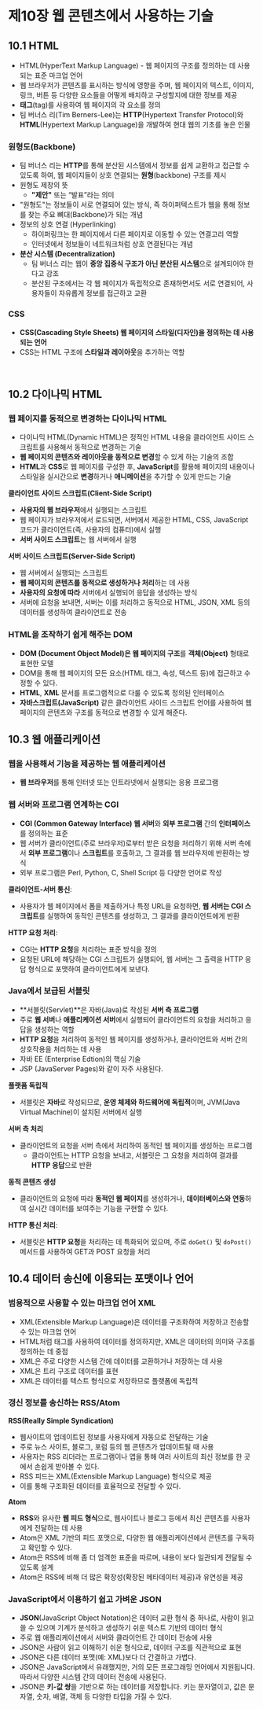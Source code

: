 # 제10장 웹 콘텐츠에서 사용하는 기술

## 10.1 HTML
- HTML(HyperText Markup Language) - 웹 페이지의 구조를 정의하는 데 사용되는 표준 마크업 언어
- 웹 브라우저가 콘텐츠를 표시하는 방식에 영향을 주며, 웹 페이지의 텍스트, 이미지, 링크, 버튼 등 다양한 요소들을 어떻게 배치하고 구성할지에 대한 정보를 제공
- **태그**(tag)를 사용하여 웹 페이지의 각 요소를 정의
- 팀 버너스 리(Tim Berners-Lee)는 **HTTP**(Hypertext Transfer Protocol)와 **HTML**(Hypertext Markup Language)을 개발하여 현대 웹의 기초를 놓은 인물

### 원형도(Backbone)
- 팀 버너스 리는 **HTTP**를 통해 분산된 시스템에서 정보를 쉽게 교환하고 접근할 수 있도록 하여, 웹 페이지들이 상호 연결되는 **원형**(backbone) 구조를 제시
- 원형도 제창의 뜻
  - **"제안"** 또는 “발표”라는 의미
- "원형도"는 정보들이 서로 연결되어 있는 방식, 즉 하이퍼텍스트가 웹을 통해 정보를 찾는 주요 뼈대(Backbone)가 되는 개념
- 정보의 상호 연결 (Hyperlinking)
    - 하이퍼링크는 한 페이지에서 다른 페이지로 이동할 수 있는 연결고리 역할
    - 인터넷에서 정보들이 네트워크처럼 상호 연결된다는 개념
- **분산 시스템 (Decentralization)**
    - 팀 버너스 리는 웹이 **중앙 집중식 구조가 아닌 분산된 시스템**으로 설계되어야 한다고 강조
    - 분산된 구조에서는 각 웹 페이지가 독립적으로 존재하면서도 서로 연결되어, 사용자들이 자유롭게 정보를 접근하고 교환

### CSS
- **CSS(Cascading Style Sheets) 웹 페이지의 스타일(디자인)을 정의하는 데 사용되는 언어**
- CSS는 HTML 구조에 **스타일과 레이아웃**을 추가하는 역할

<br>

## 10.2 다이나믹 HTML
### 웹 페이지를 동적으로 변경하는 다이나믹 HTML
- 다이나믹 HTML(Dynamic HTML)은 정적인 HTML 내용을 클라이언트 사이드 스크립트를 사용해서 동적으로 변경하는 기술
- **웹 페이지의 콘텐츠와 레이아웃을 동적으로 변경**할 수 있게 하는 기술의 조합
- **HTML**과 **CSS**로 웹 페이지를 구성한 후, **JavaScript**를 활용해 페이지의 내용이나 스타일을 실시간으로 **변경**하거나 **애니메이션**을 추가할 수 있게 만드는 기술

**클라이언트 사이드 스크립트(Client-Side Script)**
- **사용자의 웹 브라우저**에서 실행되는 스크립트
- 웹 페이지가 브라우저에서 로드되면, 서버에서 제공한 HTML, CSS, JavaScript 코드가 클라이언트(즉, 사용자의 컴퓨터)에서 실행
- **서버 사이드 스크립트**는 웹 서버에서 실행

**서버 사이드 스크립트(Server-Side Script)**
- 웹 서버에서 실행되는 스크립트
- **웹 페이지의 콘텐츠를 동적으로 생성하거나 처리**하는 데 사용
- **사용자의 요청에 따라** 서버에서 실행되어 응답을 생성하는 방식
- 서버에 요청을 보내면, 서버는 이를 처리하고 동적으로 HTML, JSON, XML 등의 데이터를 생성하여 클라이언트로 전송

### HTML을 조작하기 쉽게 해주는 DOM
- **DOM (Document Object Model)은 웹 페이지의 구조**를 **객체(Object)** 형태로 표현한 모델
- DOM을 통해 웹 페이지의 모든 요소(HTML 태그, 속성, 텍스트 등)에 접근하고 수정할 수 있다.
- **HTML**, **XML** 문서를 프로그램적으로 다룰 수 있도록 정의된 인터페이스
- **자바스크립트(JavaScript)** 같은 클라이언트 사이드 스크립트 언어를 사용하여 웹 페이지의 콘텐츠와 구조를 동적으로 변경할 수 있게 해준다.

## 10.3 웹 애플리케이션
### 웹을 사용해서 기능을 제공하는 웹 애플리케이션
- **웹 브라우저**를 통해 인터넷 또는 인트라넷에서 실행되는 응용 프로그램

### 웹 서버와 프로그램 연계하는 CGI
- **CGI (Common Gateway Interface) 웹 서버**와 **외부 프로그램** 간의 **인터페이스**를 정의하는 표준
- 웹 서버가 클라이언트(주로 브라우저)로부터 받은 요청을 처리하기 위해 서버 측에서 **외부 프로그램**이나 **스크립트**를 호출하고, 그 결과를 웹 브라우저에 반환하는 방식
- 외부 프로그램은 Perl, Python, C, Shell Script 등 다양한 언어로 작성

**클라이언트-서버 통신**:
- 사용자가 웹 페이지에서 폼을 제출하거나 특정 URL을 요청하면, **웹 서버는 CGI 스크립트**를 실행하여 동적인 콘텐츠를 생성하고, 그 결과를 클라이언트에게 반환

**HTTP 요청 처리**:
- CGI는 **HTTP 요청**을 처리하는 표준 방식을 정의
- 요청된 URL에 해당하는 CGI 스크립트가 실행되어, 웹 서버는 그 출력을 HTTP 응답 형식으로 포맷하여 클라이언트에게 보낸다.

### Java에서 보급된 서블릿
- **서블릿(Servlet)**은 자바(Java)로 작성된 **서버 측 프로그램**
- 주로 **웹 서버**나 **애플리케이션 서버**에서 실행되어 클라이언트의 요청을 처리하고 응답을 생성하는 역할
- **HTTP 요청**을 처리하여 동적인 웹 페이지를 생성하거나, 클라이언트와 서버 간의 상호작용을 처리하는 데 사용
- 자바 EE (Enterprise Edtion)의 핵심 기술
- JSP (JavaServer Pages)와 같이 자주 사용된다.

**플랫폼 독립적**
- 서블릿은 **자바**로 작성되므로, **운영 체제와 하드웨어에 독립적**이며, JVM(Java Virtual Machine)이 설치된 서버에서 실행

**서버 측 처리**
- 클라이언트의 요청을 서버 측에서 처리하여 동적인 웹 페이지를 생성하는 프로그램
  - 클라이언트는 HTTP 요청을 보내고, 서블릿은 그 요청을 처리하여 결과를 **HTTP 응답**으로 반환

**동적 콘텐츠 생성**
- 클라이언트의 요청에 따라 **동적인 웹 페이지**를 생성하거나, **데이터베이스와 연동**하여 실시간 데이터를 보여주는 기능을 구현할 수 있다.

**HTTP 통신 처리**:
- 서블릿은 **HTTP 요청**을 처리하는 데 특화되어 있으며, 주로 `doGet()` 및 `doPost()` 메서드를 사용하여 GET과 POST 요청을 처리

## 10.4 데이터 송신에 이용되는 포맷이나 언어
### 범용적으로 사용할 수 있는 마크업 언어 XML
- XML(Extensible Markup Language)은 데이터를 구조화하여 저장하고 전송할 수 있는 마크업 언어
- HTML처럼 태그를 사용하여 데이터를 정의하지만, XML은 데이터의 의미와 구조를 정의하는 데 중점
- XML은 주로 다양한 시스템 간에 데이터를 교환하거나 저장하는 데 사용
- XML은 트리 구조로 데이터를 표현
- XML은 데이터를 텍스트 형식으로 저장하므로 플랫폼에 독립적

### 갱신 정보를 송신하는 RSS/Atom
**RSS(Really Simple Syndication)**
- 웹사이트의 업데이트된 정보를 사용자에게 자동으로 전달하는 기술
- 주로 뉴스 사이트, 블로그, 포럼 등의 웹 콘텐츠가 업데이트될 때 사용
- 사용자는 RSS 리더라는 프로그램이나 앱을 통해 여러 사이트의 최신 정보를 한 곳에서 손쉽게 받아볼 수 있다.
- RSS 피드는 XML(Extensible Markup Language) 형식으로 제공
- 이를 통해 구조화된 데이터를 효율적으로 전달할 수 있다.

**Atom**
- **RSS**와 유사한 **웹 피드 형식**으로, 웹사이트나 블로그 등에서 최신 콘텐츠를 사용자에게 전달하는 데 사용
- Atom은 XML 기반의 피드 포맷으로, 다양한 웹 애플리케이션에서 콘텐츠를 구독하고 확인할 수 있다.
- Atom은 RSS에 비해 좀 더 엄격한 표준을 따르며, 내용이 보다 일관되게 전달될 수 있도록 설계
- Atom은 RSS에 비해 더 많은 확장성(확장된 메타데이터 제공)과 유연성을 제공

### JavaScript에서 이용하기 쉽고 가벼운 JSON
- **JSON**(JavaScript Object Notation)은 데이터 교환 형식 중 하나로, 사람이 읽고 쓸 수 있으며 기계가 분석하고 생성하기 쉬운 텍스트 기반의 데이터 형식
- 주로 웹 애플리케이션에서 서버와 클라이언트 간 데이터 전송에 사용
- JSON은 사람이 읽고 이해하기 쉬운 형식으로, 데이터 구조를 직관적으로 표현
- JSON은 다른 데이터 포맷(예: XML)보다 더 간결하고 가볍다.
- JSON은 JavaScript에서 유래했지만, 거의 모든 프로그래밍 언어에서 지원됩니다. 따라서 다양한 시스템 간의 데이터 전송에 사용된다.
- JSON은 **키-값 쌍**을 기반으로 하는 데이터를 저장합니다. 키는 문자열이고, 값은 문자열, 숫자, 배열, 객체 등 다양한 타입을 가질 수 있다.
